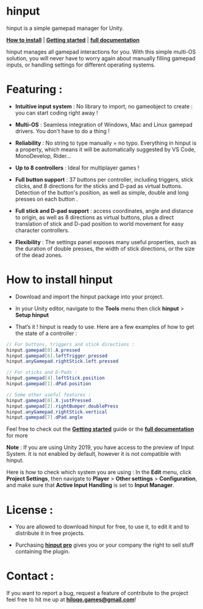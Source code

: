 # hinput
hinput is a simple gamepad manager for Unity.

**[How to install](https://bit.ly/2JLXf4S)** | **[Getting started](https://bit.ly/2MZCdlo)** | **[full documentation](https://bit.ly/2Wa4Qkd)** 

hinput manages all gamepad interactions for you. With this simple multi-OS solution, you will never have to worry again about manually filling gamepad inputs, or handling settings for different operating systems. 

# Featuring :

- **Intuitive input system** : No library to import, no gameobject to create : you can start coding right away !

- **Multi-OS** : Seamless integration of Windows, Mac and Linux gamepad drivers. You don't have to do a thing !

- **Reliability** : No string to type manually = no typo. Everything in hinput is a property, which means it will be automatically suggested by VS Code, MonoDevelop, Rider...

- **Up to 8 controllers** : Ideal for multiplayer games !

- **Full button support** : 37 buttons per controller, including triggers, stick clicks, and 8 directions for the sticks and D-pad as virtual buttons. Detection of the button's position, as well as simple, double and long presses on each button .

- **Full stick and D-pad support** : access coordinates, angle and distance to origin, as well as 8 directions as virtual buttons, plus a direct translation of stick and D-pad position to world movement for easy character controllers.

- **Flexibility** : The settings panel exposes many useful properties, such as the duration of double presses, the width of stick directions, or the size of the dead zones.

# How to install hinput

- Download and import the hinput package into your project.

- In your Unity editor, navigate to the **Tools** menu then click **hinput** > **Setup hinput**

- That’s it ! hinput is ready to use. Here are a few examples of how to get the state of a controller :

```csharp
// For buttons, triggers and stick directions :
hinput.gamepad[0].A.pressed
hinput.gamepad[6].leftTrigger.pressed
hinput.anyGamepad.rightStick.left.pressed

// For sticks and D-Pads :
hinput.gamepad[4].leftStick.position
hinput.gamepad[1].dPad.position

// Some other useful features :
hinput.gamepad[0].X.justPressed
hinput.gamepad[2].rightBumper.doublePress
hinput.anyGamepad.rightStick.vertical
hinput.gamepad[7].dPad.angle
```

Feel free to check out the **[Getting started](https://bit.ly/2MZCdlo)** guide or the **[full documentation](https://bit.ly/2Wa4Qkd)** for more


**Note** : If you are using Unity 2019, you have access to the preview of Input System. It is not enabled by default, however it is not compatible with hinput.

Here is how to check which system you are using : In the **Edit** menu, click **Project Settings**, then navigate to **Player** > **Other settings** > **Configuration**, and make sure that **Active Input Handling** is set to **Input Manager**.

# License :

- You are allowed to download hinput for free, to use it, to edit it and to distribute it in free projects.

- Purchasing **[hinput pro](https://henriforshort.itch.io/hinput)** gives you or your company the right to sell stuff containing the plugin.

# Contact :

If you want to report a bug, request a feature of contribute to the project feel free to hit me up at **[hiloqo.games@gmail.com](mailto:hiloqo.games@gmail.com)**!
